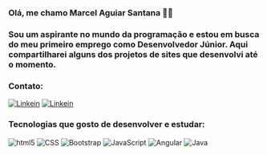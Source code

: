 ### Olá, me chamo Marcel Aguiar Santana 👋🏻

### Sou um aspirante no mundo da programação e estou em busca do meu primeiro emprego como Desenvolvedor Júnior. Aqui compartilharei alguns dos projetos de sites que desenvolvi até o momento.

### Contato:

[![Linkein](https://img.shields.io/badge/LinkedIn-0077B5?style=for-the-badge&logo=linkedin&logoColor=white)](https://www.linkedin.com/in/marcel-aguiar-santana-a8a795216/)
[![Linkein](https://img.shields.io/badge/Microsoft_Outlook-0078D4?style=for-the-badge&logo=microsoft-outlook&logoColor=white)](mailto:marcelcontato@outlook.com
)

### Tecnologias que gosto de desenvolver e estudar:


<div style="display: inline_block; ">
	
<img align ="center" alt="html5" src="https://img.shields.io/badge/HTML5-E34F26?style=for-the-badge&logo=html5&logoColor=white"/>
<img align ="center" alt="CSS" src="https://img.shields.io/badge/CSS3-1572B6?style=for-the-badge&logo=css3&logoColor=white"/>
<img align ="center" alt="Bootstrap" src="https://img.shields.io/badge/Bootstrap-563D7C?style=for-the-badge&logo=bootstrap&logoColor=white"/>
<img align ="center" alt="JavaScript" src="https://img.shields.io/badge/JavaScript-323330?style=for-the-badge&logo=javascript&logoColor=F7DF1E"/>
<img align ="center" alt="Angular" src="https://img.shields.io/badge/Angular-DD0031?style=for-the-badge&logo=angular&logoColor=white"/>
<img align ="center" alt="Java" src="https://img.shields.io/badge/Java-ED8B00?style=for-the-badge&logo=openjdk&logoColor=white"/>
	
</div>
<br/>

